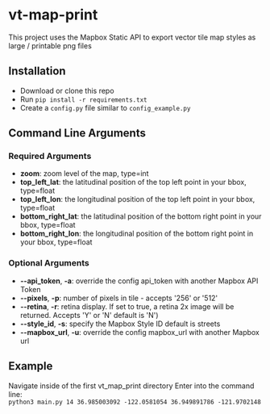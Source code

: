 # vt-map-print
This project uses the Mapbox Static API to export vector tile map styles as large / printable png files

## Installation
- Download or clone this repo
- Run `pip install -r requirements.txt`
- Create a `config.py` file similar to `config_example.py`

## Command Line Arguments
### Required Arguments
- **zoom**: zoom level of the map, type=int
- **top_left_lat**: the latitudinal position of the top left point in your bbox, type=float
- **top_left_lon**: the longitudinal position of the top left point in your bbox, type=float
- **bottom_right_lat**: the latitudinal position of the bottom right point in your bbox, type=float
- **bottom_right_lon**: the longitudinal position of the bottom right point in your bbox, type=float

### Optional Arguments
- **--api_token**, **-a**: override the config api_token with another Mapbox API Token
- **--pixels**, **-p**: number of pixels in tile - accepts '256' or '512'
- **--retina**, **-r**: retina display.  If set to true, a retina 2x image will be returned.  Accepts 'Y' or 'N' default is 'N')
- **--style_id**, **-s**: specify the Mapbox Style ID default is streets
- **--mapbox_url**, **-u**: override the config mapbox_url with another Mapbox url

## Example
Navigate inside of the first vt_map_print directory
Enter into the command line:  
`python3 main.py 14 36.985003092 -122.0581054 36.949891786 -121.9702148`
